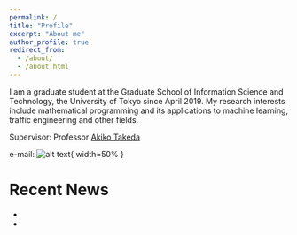 ```yaml
---
permalink: /
title: "Profile"
excerpt: "About me"
author_profile: true
redirect_from: 
  - /about/
  - /about.html
---
```


I am a graduate student at the Graduate School of Information Science and Technology, the University of Tokyo since April 2019. My research interests include mathematical programming and its applications to machine learning, traffic engineering and other fields.

Supervisor: Professor [Akiko Takeda](https://www.or.mist.i.u-tokyo.ac.jp/takeda/index-e.html)

e-mail: ![alt text][e-mailimage]{ width=50% }

[e-mailimage]: https://github.com/shirokumakur0/shirokumakur0.github.io/blob/master/images/7EDB5A54-0310-4494-B793-FD16642C3B45.jpeg?raw=true "e-mail"

Recent News
========
*
*
